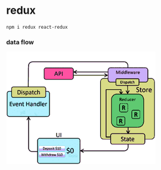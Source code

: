 # redux
```
npm i redux react-redux
```


### data flow
<img src="./redux_dataFlow.gif" width="400px"/>
